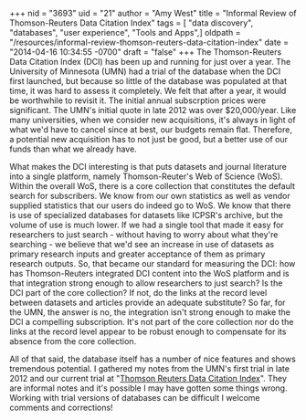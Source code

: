 +++
nid = "3693"
uid = "21"
author = "Amy West"
title = "Informal Review of Thomson-Reuters Data Citation Index"
tags = [ "data discovery", "databases", "user experience", "Tools and Apps",]
oldpath = "/resources/informal-review-thomson-reuters-data-citation-index"
date = "2014-04-16 10:34:55 -0700"
draft = "false"
+++
The Thomson-Reuters Data Citation Index (DCI) has been up and running
for just over a year. The University of Minnesota (UMN) had a trial of
the database when the DCI first launched, but because so little of the
database was populated at that time, it was hard to assess it
completely. We felt that after a year, it would be worthwhile to revisit
it. The initial annual subscrption prices were significant. The UMN's
initial quote in late 2012 was over $20,000/year. Like many
universities, when we consider new acquisitions, it's always in light
of what we'd have to cancel since at best, our budgets remain flat.
Therefore, a potential new acquisition has to not just be good, but a
better use of our funds than what we already have.

What makes the DCI interesting is that puts datasets and journal
literature into a single platform, namely Thomson-Reuter's Web of
Science (WoS). Within the overall WoS, there is a core collection that
constitutes the default search for subscribers. We know from our own
statistics as well as vendor supplied statistics that our users do
indeed go to WoS. We know that there is use of specialized databases for
datasets like ICPSR's archive, but the volume of use is much lower. If
we had a single tool that made it easy for researchers to just search -
without having to worry about what they're searching - we believe that
we'd see an increase in use of datasets as primary research inputs and
greater acceptance of them as primary research outputs. So, that became
our standard for measuring the DCI: how has Thomson-Reuters integrated
DCI content into the WoS platform and is that integration strong enough
to allow researchers to just search? Is the DCI part of the core
collection? If not, do the links at the record level between datasets
and articles provide an adequate substitute? So far, for the UMN, the
answer is no, the integration isn't strong enough to make the DCI a
compelling subscription. It's not part of the core collection nor do
the links at the record level appear to be robust enough to compensate
for its absence from the core collection.

All of that said, the database itself has a number of nice features and
shows tremendous potential. I gathered my notes from the UMN's first
trial in late 2012 and our current trial at "[Thomson Reuters Data
Citation
Index](https://www.evernote.com/shard/s17/sh/d4d6fef7-7a9d-4a3a-b9b4-a7d9afc3b943/aec34c5daf270d29c985e6d3db0cb3e4)".
They are informal notes and it's possible I may have gotten some things
wrong. Working with trial versions of databases can be difficult I
welcome comments and corrections!
